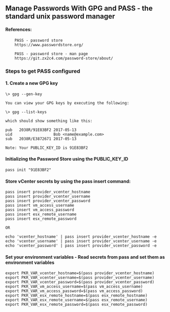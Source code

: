 
## Manage Passwords With GPG and PASS -  the standard unix password manager


#### References:

```
    PASS - password store
    https://www.passwordstore.org/
    
    PASS - password store - man page
    https://git.zx2c4.com/password-store/about/
```

### Steps to get PASS configured

#### 1. Create a new GPG key

    \> gpg --gen-key

    You can view your GPG keys by executing the following:

    \> gpg --list-keys

    which should show something like this:

    pub   2038R/91E83BF2 2017-05-13
    uid                  Bob <name@example.com>
    sub   2038R/E3872671 2017-05-13

    Note: Your PUBLIC_KEY_ID is 91E83BF2

#### Initializing the Password Store using the PUBLIC_KEY_ID

    pass init "91E83BF2"

#### Store vCenter secrets by using the pass insert command:

    pass insert provider_vcenter_hostname
    pass insert provider_vcenter_username
    pass insert provider_vcenter_password
    pass insert vm_access_username
    pass insert vm_access_password
    pass insert esx_remote_username
    pass insert esx_remote_password
    
    OR 
    
    echo 'vcenter_hostname' | pass insert provider_vcenter_hostname -e
    echo 'vcenter_username' | pass insert provider_vcenter_username -e
    echo 'vcenter_password' | pass insert provider_vcenter_password -e


#### Set your environment variables - Read secrets from pass and set them as environment variables

    export PKR_VAR_vcenter_hostname=$(pass provider_vcenter_hostname)
    export PKR_VAR_vcenter_username=$(pass provider_vcenter_username)
    export PKR_VAR_vcenter_password=$(pass provider_vcenter_password)
    export PKR_VAR_vm_access_username=$(pass vm_access_username)
    export PKR_VAR_vm_access_password=$(pass vm_access_password)
    export PKR_VAR_esx_remote_hostname=$(pass esx_remote_hostname)
    export PKR_VAR_esx_remote_username=$(pass esx_remote_username)
    export PKR_VAR_esx_remote_password=$(pass esx_remote_password)